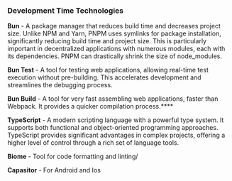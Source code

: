 ### Development Time Technologies

**Bun** - A package manager that reduces build time and decreases project size. Unlike NPM and Yarn, PNPM uses symlinks for package installation, significantly reducing build time and project size. This is particularly important in decentralized applications with numerous modules, each with its dependencies. PNPM can drastically shrink the size of node_modules.

**Bun Test** - A tool for testing web applications, allowing real-time test execution without pre-building. This accelerates development and streamlines the debugging process.

**Bun Build** - A tool for very fast assembling web applications, faster than Webpack. It provides a quicker compilation process.****

**TypeScript** - A modern scripting language with a powerful type system. It supports both functional and object-oriented programming approaches. TypeScript provides significant advantages in complex projects, offering a higher level of control through a rich set of language tools.

**Biome** - Tool for code formatting and linting/

**Capasitor** - For Android and Ios
